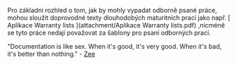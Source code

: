 Pro základní rozhled o tom, jak by mohly vypadat odborně psané práce, mohou sloužit doprovodné texty dlouhodobých maturitních prací jako např.
[ Aplikace Warranty lists ](attachment/Aplikace Warranty lists.pdf) ,nicméně se tyto práce nedají považovat za šablony pro psaní odborných prací.

"Documentation is like sex. When it's good, it's very good. When it's bad, it's better than nothing." - [ Zee ](http://stackoverflow.com/a/1285089/3864686)